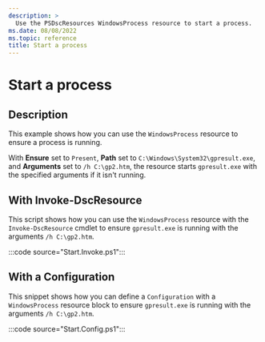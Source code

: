 ```yaml
---
description: >
  Use the PSDscResources WindowsProcess resource to start a process.
ms.date: 08/08/2022
ms.topic: reference
title: Start a process
---
```


# Start a process

## Description

This example shows how you can use the `WindowsProcess` resource to ensure a process is running.

With **Ensure** set to `Present`, **Path** set to `C:\Windows\System32\gpresult.exe`, and
**Arguments** set to `/h C:\gp2.htm`, the resource starts `gpresult.exe` with the specified
arguments if it isn't running.

## With Invoke-DscResource

This script shows how you can use the `WindowsProcess` resource with the `Invoke-DscResource` cmdlet
to ensure `gpresult.exe` is running with the arguments `/h C:\gp2.htm`.

:::code source="Start.Invoke.ps1":::

## With a Configuration

This snippet shows how you can define a `Configuration` with a `WindowsProcess` resource block to
ensure `gpresult.exe` is running with the arguments `/h C:\gp2.htm`.

:::code source="Start.Config.ps1":::
